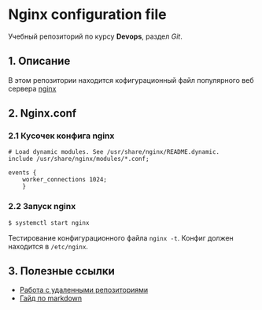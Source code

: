 # Nginx configuration file

Учебный репозиторий по курсу **Devops**, раздел *Git*.

## 1. Описание

В этом репозитории находится кофигурационный файл популярного веб сервера [nginx](http://nginx.com)

## 2. Nginx.conf

### 2.1 Кусочек конфига nginx

```
# Load dynamic modules. See /usr/share/nginx/README.dynamic.
include /usr/share/nginx/modules/*.conf;

events {
    worker_connections 1024;
    } 
```
### 2.2 Запуск nginx

```bash
$ systemctl start nginx
```

Тестирование конфигурационного файла `nginx -t`. Конфиг должен находится в `/etc/nginx`.

## 3. Полезные ссылки

- [Работа с удаленными репозиториями](https://git-scm.com/book/ru/v1/Основы-Git-Работа-с-удалёнными-репозиториями)
- [Гайд по markdown](https://guides.github.com/features/mastering-markdown)
